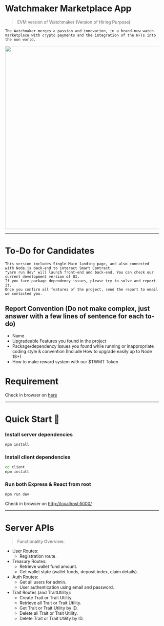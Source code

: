 # Watchmaker Marketplace App

> EVM version of Watchmaker (Version of Hiring Purpose)
```
The Watchmaker merges a passion and innovation, in a brand-new watch marketplace with crypto payments and the integration of the NFTs into the own world.
```
<p align="center">
<img width="1000" height="600" src="https://i.ibb.co/cNhPs23/landing.png">
<p>



---
# To-Do for Candidates
```
This version includes Single Main landing page, and also connected with Node.js back-end to interact Smart Contract. 
"yarn run dev" will launch front-end and back-end, You can check our current development version of UI. 
If you face package dependency issues, please try to solve and report it. 
Once you confirm all features of the project, send the report to email we contacted you.
```

## Report Convention (Do not make complex, just answer with a few lines of sentence for each to-do)
- Name
- Upgradeable Features you found in the project
- Package/dependency Issues you found while running or inappropriate coding style & convention (Include How to upgrade easily up to Node 18+)
- How to make reward system with our $TWMT Token



# Requirement
Check in browser on [here](https://docs.google.com/document/d/18_aviaMSHTLNjk8D9k-rckmO8VKUU11F)


---
# Quick Start 🚀

### Install server dependencies

```bash
npm install
```

### Install client dependencies

```bash
cd client
npm install
```

### Run both Express & React from root

```bash
npm run dev
```

Check in browser on [http://localhost:5000/](http://localhost:5000/)

---

# Server APIs
>Functionality Overview:
- User Routes:
  - Registration route.
- Treasury Routes:
  - Retrieve wallet fund amount.
  - Get wallet state (wallet funds, deposit index, claim details).
- Auth Routes:
  - Get all users for admin.
  - User authentication using email and password.
- Trait Routes (and TraitUtility):
  - Create Trait or Trait Utility.
  - Retrieve all Trait or Trait Utility.
  - Get Trait or Trait Utility by ID.
  - Delete all Trait or Trait Utility.
  - Delete Trait or Trait Utility by ID.
